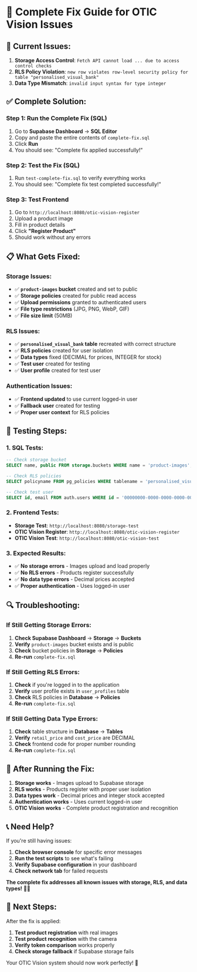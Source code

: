 # 🔧 Complete Fix Guide for OTIC Vision Issues

## 🚨 **Current Issues:**
1. **Storage Access Control**: `Fetch API cannot load ... due to access control checks`
2. **RLS Policy Violation**: `new row violates row-level security policy for table "personalised_visual_bank"`
3. **Data Type Mismatch**: `invalid input syntax for type integer`

## ✅ **Complete Solution:**

### **Step 1: Run the Complete Fix (SQL)**
1. Go to **Supabase Dashboard** → **SQL Editor**
2. Copy and paste the entire contents of `complete-fix.sql`
3. Click **Run**
4. You should see: "Complete fix applied successfully!"

### **Step 2: Test the Fix (SQL)**
1. Run `test-complete-fix.sql` to verify everything works
2. You should see: "Complete fix test completed successfully!"

### **Step 3: Test Frontend**
1. Go to `http://localhost:8080/otic-vision-register`
2. Upload a product image
3. Fill in product details
4. Click **"Register Product"**
5. Should work without any errors

## 📋 **What Gets Fixed:**

### **Storage Issues:**
- ✅ **`product-images` bucket** created and set to public
- ✅ **Storage policies** created for public read access
- ✅ **Upload permissions** granted to authenticated users
- ✅ **File type restrictions** (JPG, PNG, WebP, GIF)
- ✅ **File size limit** (50MB)

### **RLS Issues:**
- ✅ **`personalised_visual_bank` table** recreated with correct structure
- ✅ **RLS policies** created for user isolation
- ✅ **Data types** fixed (DECIMAL for prices, INTEGER for stock)
- ✅ **Test user** created for testing
- ✅ **User profile** created for test user

### **Authentication Issues:**
- ✅ **Frontend updated** to use current logged-in user
- ✅ **Fallback user** created for testing
- ✅ **Proper user context** for RLS policies

## 🧪 **Testing Steps:**

### **1. SQL Tests:**
```sql
-- Check storage bucket
SELECT name, public FROM storage.buckets WHERE name = 'product-images';

-- Check RLS policies
SELECT policyname FROM pg_policies WHERE tablename = 'personalised_visual_bank';

-- Check test user
SELECT id, email FROM auth.users WHERE id = '00000000-0000-0000-0000-000000000001';
```

### **2. Frontend Tests:**
- **Storage Test**: `http://localhost:8080/storage-test`
- **OTIC Vision Register**: `http://localhost:8080/otic-vision-register`
- **OTIC Vision Test**: `http://localhost:8080/otic-vision-test`

### **3. Expected Results:**
- ✅ **No storage errors** - Images upload and load properly
- ✅ **No RLS errors** - Products register successfully
- ✅ **No data type errors** - Decimal prices accepted
- ✅ **Proper authentication** - Uses logged-in user

## 🔍 **Troubleshooting:**

### **If Still Getting Storage Errors:**
1. **Check Supabase Dashboard** → **Storage** → **Buckets**
2. **Verify** `product-images` bucket exists and is public
3. **Check** bucket policies in **Storage** → **Policies**
4. **Re-run** `complete-fix.sql`

### **If Still Getting RLS Errors:**
1. **Check** if you're logged in to the application
2. **Verify** user profile exists in `user_profiles` table
3. **Check** RLS policies in **Database** → **Policies**
4. **Re-run** `complete-fix.sql`

### **If Still Getting Data Type Errors:**
1. **Check** table structure in **Database** → **Tables**
2. **Verify** `retail_price` and `cost_price` are DECIMAL
3. **Check** frontend code for proper number rounding
4. **Re-run** `complete-fix.sql`

## 🎯 **After Running the Fix:**

1. **Storage works** - Images upload to Supabase storage
2. **RLS works** - Products register with proper user isolation
3. **Data types work** - Decimal prices and integer stock accepted
4. **Authentication works** - Uses current logged-in user
5. **OTIC Vision works** - Complete product registration and recognition

## 📞 **Need Help?**

If you're still having issues:
1. **Check browser console** for specific error messages
2. **Run the test scripts** to see what's failing
3. **Verify Supabase configuration** in your dashboard
4. **Check network tab** for failed requests

**The complete fix addresses all known issues with storage, RLS, and data types!** 🚀✨

## 🚀 **Next Steps:**

After the fix is applied:
1. **Test product registration** with real images
2. **Test product recognition** with the camera
3. **Verify token comparison** works properly
4. **Check storage fallback** if Supabase storage fails

Your OTIC Vision system should now work perfectly! 🎉



